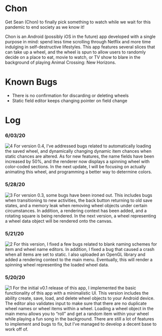 # Chon
Get Sean (Chon) to finally pick something to watch while we wait for this pandemic to end society as we know it!

Chon is an Android (possibly iOS in the future) app developed with a single purpose in mind: spend less time scrolling through Netflix and more time indulging in self-destructive lifestyles. This app features several slices that can take up a wheel, and the wheel is spun to allow users to randomly decide on a place to eat, movie to watch, or TV show to blare in the background of playing Animal Crossing: New Horizons.

# Known Bugs
- There is no confirmation for discarding or deleting wheels
- Static field editor keeps changing pointer on field change

# Log

### 6/03/20
![4](RMImages/4.PNG)
For version 0.4, I’ve addressed bugs related to automatically loading the saved wheel, and dynamically changing dynamic item chances when static chances are altered. As for new features, the name fields have been increased by 50%, and the renderer now displays a spinning wheel with color-coded sections. In the next update, I will be focusing on actually animating this wheel, and programming a better way to determine colors.

### 5/28/20
![3](RMImages/3.PNG)
For version 0.3, some bugs have been ironed out. This includes bugs when transitioning to new activities, the back button returning to old save states, and a memory leak when removing wheel objects under certain circumstances. In addition, a rendering context has been added, and a rotating square is being rendered. In the next version, a wheel representing a wheel data object will be rendered onto the canvas.

### 5/21/20
![2](RMImages/2.PNG)
For this version, I fixed a few bugs related to blank naming schemes for item and wheel name editors. In addition, I fixed a bug that caused a crash when all items are set to static. I also uploaded an OpenGL library and added a rendering context to the main menu. Eventually, this will render a spinning wheel representing the loaded wheel data.

### 5/20/20
![1](RMImages/1.PNG)
For the initial v0.1 release of this app, I implemented the basic functionality of this app with a minimalistic UI. This version includes the ability create, save, load, and delete wheel objects to your Android device. The editor also validates input to make sure that there are no duplicate wheel names or wheel items within a wheel. Loading a wheel object in the main menu allows you to “roll” and get a random item within your wheel while playing a fun song in the background. There are still a lot of features to implement and bugs to fix, but I’ve managed to develop a decent base to work off of.
